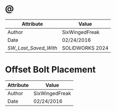 # @
| Attribute | Value |
| ---  | ---     |
| Author | SixWingedFreak |
| Date | 02/24/2016 |
| _SW_Last_Saved_With_ | SOLIDWORKS 2024 |
# Offset Bolt Placement
| Attribute | Value |
| ---  | ---     |
| Author | SixWingedFreak |
| Date | 02/24/2016 |
